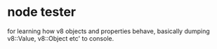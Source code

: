 # node tester

for learning how v8 objects and properties behave, basically dumping v8::Value, v8::Object etc' to console.

